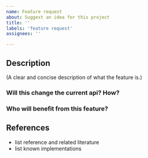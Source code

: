 ```yaml
---
name: Feature request
about: Suggest an idea for this project
title: ''
labels: 'feature request'
assignees: ''

---
```


## Description
(A clear and concise description of what the feature is.)

### Will this change the current api? How?

### Who will benefit from this feature?

## References
- list reference and related literature
- list known implementations
